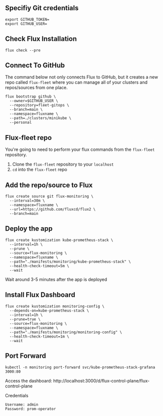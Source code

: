 ## Specifiy Git credentials
```
export GITHUB_TOKEN=
export GITHUB_USER=
```

## Check Flux Installation
  `flux check --pre`

## Connect To GitHub

The command below not only connects Flux to GitHub, but it creates a new repo called `flux-fleet` where you can manage all of your clusters and repos/sources from one place.

```
flux bootstrap github \
  --owner=$GITHUB_USER \
  --repository=fleet-gitops \
  --branch=main \
  --namespace=fluxname \
  --path=./clusters/minikube \
  --personal
  ```

## Flux-fleet repo

You're going to need to perform your flux commands from the `flux-fleet` repository.

1. Clone the `flux-fleet` repository to your `localhost`
2. `cd` into the `flux-fleet` repo


## Add the repo/source to Flux
```
flux create source git flux-monitoring \
  --interval=30m \
  --namespace=fluxname \
  --url=https://github.com/fluxcd/flux2 \
  --branch=main
```

## Deploy the app
```
flux create kustomization kube-prometheus-stack \
  --interval=1h \
  --prune \
  --source=flux-monitoring \
  --namespace=fluxname \
  --path="./manifests/monitoring/kube-prometheus-stack" \
  --health-check-timeout=5m \
  --wait
  ```

Wait around 3-5 minutes after the app is deployed

## Install Flux Dashboard
```
flux create kustomization monitoring-config \
  --depends-on=kube-prometheus-stack \
  --interval=1h \
  --prune=true \
  --source=flux-monitoring \
  --namespace=fluxname \
  --path="./manifests/monitoring/monitoring-config" \
  --health-check-timeout=1m \
  --wait
```

## Port Forward
```
kubectl -n monitoring port-forward svc/kube-prometheus-stack-grafana 3000:80
```

Access the dashboard: http://localhost:3000/d/flux-control-plane/flux-control-plane

Credentials
```
Username: admin
Password: prom-operator
```